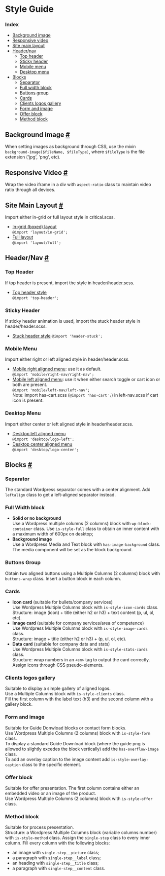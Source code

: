# Style Guide

### <a name="index">Index</a>
* [Background image](#background-image)
* [Responsive video](#responsive-video)
* [Site main layout](#site-main-layout)
* [Header/nav](#header-nav)
    * [Top header](#top-header)
    * [Sticky header](#sticky-header)
    * [Mobile menu](#mobile-menu)
    * [Desktop menu](#desktop-menu)
* [Blocks](#blocks)
    * [Separator](#separator)
    * [Full width block](#full-width-block)
    * [Buttons group](#buttons-group)
    * [Cards](#cards)
    * [Clients logos gallery](#clients-logos-gallery)
    * [Form and image](#form-and-image)
    * [Offer block](#offer-block)
    * [Method block](#method-block)

## <a name="background-image">Background image</a> [#](#index)
When setting images as background through CSS, use the mixin 
`background-image($fileName, $fileType)`,
where `$fileType` is the file extension ('jpg', 'png', etc).

## <a name="responsive-video">Responsive Video</a> [#](#index)
Wrap the video iframe in a div with `aspect-ratio` class to maintain video ratio 
through all devices.

## <a name="site-main-layout">Site Main Layout</a> [#](#index)
Import either in-grid or full layout style in critical.scss.
* [In-grid (boxed) layout](layout/_in-grid.scss)\
    `@import 'layout/in-grid';`
* [Full layout](layout/_full.scss)\
    `@import 'layout/full';`

## <a name="header-nav">Header/Nav</a> [#](#index)
### <a name="top-header">Top Header</a>
If top header is present, import the style in header/header.scss.
* [Top header style](header/_top-header.scss)\
    `@import 'top-header';`

### <a name="sticky-header">Sticky Header</a>
If sticky header animation is used, import the stuck header style in 
header/header.scss.
* [Stuck header style](header/_header-stuck.scss)
    `@import 'header-stuck';`

### <a name="mobile-menu">Mobile Menu</a>
Import either right or left aligned style in header/header.scss.
* [Mobile right aligned menu](header/_right-mobile-nav.scss): 
    use it as default.\
    `@import 'mobile/right-nav/right-nav';`
* [Mobile left aligned menu](header/_left-mobile-nav.scss):
    use it when either search toggle or cart icon or both are present.\
    `@import 'mobile/left-nav/left-nav';`\
    Note: import has-cart.scss (`@import 'has-cart';`) in left-nav.scss if cart icon is present.

### <a name="desktop-menu">Desktop Menu</a>
Import either center or left aligned style in header/header.scss.
* [Desktop left aligned menu](header/_left-aligned.scss)\
    `@import 'desktop/logo-left';`
* [Desktop center aligned menu](header/_center-aligned.scss)\
    `@import 'desktop/logo-center';`

## <a name="blocks">Blocks</a> [#](#index)

### <a name="separator">Separator</a>
The standard Wordpress separator comes with a center alignment.
Add `leftalign` class to get a left-aligned separator instead.

### <a name="full-width-block">Full Width block</a>
* **Solid or no background**\
    Use a Wordpress multiple columns (2 columns) block with 
    `wp-block-container` class.
    Use `is-style-full` class to obtain an inner content with a maximum width of
    600px on desktop;
* **Background image**\
    Use a Wordpress Media and Text block with `has-image-background` class. 
    The media component will be set as the block background.

### <a name="buttons-group">Buttons Group</a>
Obtain two aligned buttons using a Multiple Columns (2 columns) block with
`buttons-wrap` class. Insert a button block in each column.

### <a name="cards">Cards</a>
* **Icon card** (suitable for bullets/company services)\
    Use Wordpress Multiple Columns block with `is-style-icon-cards` class.\
    Structure: image (icon) + title (either h2 or h3) + text content (p, ul, ol, etc).
* **Image card** (suitable for company services/area of competence)\
    Use Wordpress Multiple Columns block with `is-style-image-cards` class.\
    Structure: image + title (either h2 or h3) + (p, ul, ol, etc).
* **Data card** (suitable for company data and stats)\
    Use Wordpress Multiple Columns block with `is-style-stats-cards` class.\
    Structure: wrap numbers in an `<em>` tag to output the card correctly. 
    Assign icons through CSS pseudo-elements.

### <a name="clients-logos-gallery">Clients logos gallery</a>
Suitable to display a simple gallery of aligned logos.\
Use a Multiple Columns block with `is-style-clients` class.\
Fill the first column with the label text (h3) and the second column with 
a gallery block.

### <a name="form-and-image">Form and image</a>
Suitable for Guide Donwload blocks or contact form blocks. \
Use Wordpress Multiple Columns (2 columns) block with `is-style-form` class. \
To display a standard Guide Download block (where the guide png is allowed to 
slightly excedes the block vertically) add the `has-overflow-image` class.\
To add an overlay caption to the image content add `is-style-overlay-caption` 
class to the specific element.

### <a name="offer-block">Offer block</a>
Suitable for offer presentation. The first column contains either an embedded
video or an image of the product. \
Use Wordpress Multiple Columns (2 columns) block with `is-style-offer` class.

### <a name="method-block">Method block</a>
Suitable for process presentation.\
Structure: a Wordpress Multiple Columns block (variable columns number) with 
`is-style-method` class. Assign the `single-step` class to every inner column.
Fill every column with the following blocks:
* an image with `single-step__picture` class;
* a paragraph with `single-step__label` class;
* an heading with `single-step__title` class;
* a paragraph with `single-step__content` class.
